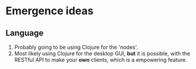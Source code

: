 Emergence ideas
===============

Language
--------

1.  Probably going to be using Clojure for the 'nodes'.
2.  Most likely using Clojure for the desktop GUI, **but** it is
    possible, with the RESTful API to make your **own** clients, which
    is a empowering feature.

